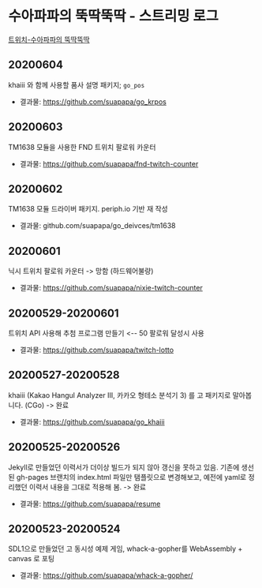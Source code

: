 # 수아파파의 뚝딱뚝딱 - 스트리밍 로그

[트위치-수아파파의 뚝딱뚝딱](https://twitch.tv/suapapa)

## 20200604

khaiii 와 함께 사용할 품사 설명 패키지; `go_pos`

* 결과물: https://github.com/suapapa/go_krpos


## 20200603

TM1638 모듈을 사용한 FND 트위치 팔로워 카운터

* 결과물: https://github.com/suapapa/fnd-twitch-counter


## 20200602

TM1638 모듈 드라이버 패키지. periph.io 기반 재 작성

* 결과물: github.com/suapapa/go_deivces/tm1638


## 20200601

닉시 트위치 팔로워 카운터 -> 망함 (하드웨어불량)

* 결과물: https://github.com/suapapa/nixie-twitch-counter


## 20200529-20200601

트위치 API 사용해 추첨 프로그램 만들기 <-- 50 팔로워 달성시 사용

* 결과물: https://github.com/suapapa/twitch-lotto


## 20200527-20200528

khaiii (Kakao Hangul Analyzer III, 카카오 형테소 분석기 3) 를
고 패키지로 말아봅니다. (CGo) -> 완료

* 결과물: https://github.com/suapapa/go_khaiii


## 20200525-20200526

Jekyll로 만들었던 이력서가 더이상 빌드가 되지 않아 갱신을 못하고 있음.
기존에 생선된 gh-pages 브랜치의 index.html 파일만 탬플릿으로 변경해보고,
예전에 yaml로 정리했던 이력서 내용을 그대로 적용해 봄. -> 완료

* 결과물: https://github.com/suapapa/resume


## 20200523-20200524

SDL1으로 만들었던 고 동시성 예제 게임, whack-a-gopher를 WebAssembly + canvas 로 포팅

* 결과물: https://github.com/suapapa/whack-a-gopher/

